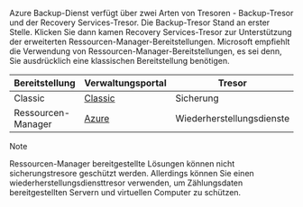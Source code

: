 Azure Backup-Dienst verfügt über zwei Arten von Tresoren - Backup-Tresor und der Recovery Services-Tresor. Die Backup-Tresor Stand an erster Stelle. Klicken Sie dann kamen Recovery Services-Tresor zur Unterstützung der erweiterten Ressourcen-Manager-Bereitstellungen. Microsoft empfiehlt die Verwendung von Ressourcen-Manager-Bereitstellungen, es sei denn, Sie ausdrücklich eine klassischen Bereitstellung benötigen.

| **Bereitstellung** | **Verwaltungsportal** | **Tresor** |
| --- | --- | --- |
| Classic |[Classic](https://manage.windowsazure.com) |Sicherung |
| Ressourcen-Manager |[Azure](https://portal.azure.com) |Wiederherstellungsdienste |

> [!NOTE]
> Ressourcen-Manager bereitgestellte Lösungen können nicht sicherungstresore geschützt werden. Allerdings können Sie einen wiederherstellungsdiensttresor verwenden, um Zählungsdaten bereitgestellten Servern und virtuellen Computer zu schützen.  
> 
> 

